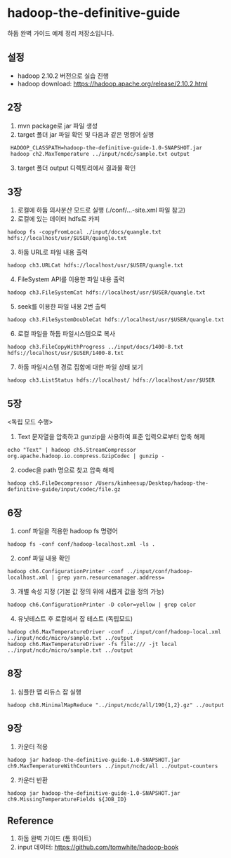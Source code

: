 # hadoop-the-definitive-guide
하둡 완벽 가이드 예제 정리 저장소입니다.
## 설정
- hadoop 2.10.2 버전으로 실습 진행
- hadoop download: https://hadoop.apache.org/release/2.10.2.html

## 2장
1. mvn package로 jar 파일 생성
2. target 폴더 jar 파일 확인 및 다음과 같은 명령어 실행
```
 HADOOP_CLASSPATH=hadoop-the-definitive-guide-1.0-SNAPSHOT.jar
 hadoop ch2.MaxTemperature ../input/ncdc/sample.txt output 
```
3. target 폴더 output 디렉토리에서 결과물 확인

## 3장
1. 로컬에 하둡 의사분산 모드로 실행 (./conf/...-site.xml 파일 참고)
2. 로컬에 있는 데이터 hdfs로 카피
```
hadoop fs -copyFromLocal ./input/docs/quangle.txt hdfs://localhost/usr/$USER/quangle.txt
```
3. 하둡 URL로 파일 내용 출력
```
hadoop ch3.URLCat hdfs://localhost/usr/$USER/quangle.txt
```
4. FileSystem API를 이용한 파일 내용 출력
```
hadoop ch3.FileSystemCat hdfs://localhost/usr/$USER/quangle.txt
```
5. seek를 이용한 파일 내용 2번 출력
```
hadoop ch3.FileSystemDoubleCat hdfs://localhost/usr/$USER/quangle.txt
```
6. 로컬 파일을 하둡 파일시스템으로 복사
```
hadoop ch3.FileCopyWithProgress ../input/docs/1400-8.txt hdfs://localhost/usr/$USER/1400-8.txt
```
7. 하둡 파일시스템 경로 집합에 대한 파일 상태 보기
```
hadoop ch3.ListStatus hdfs://localhost/ hdfs://localhost/usr/$USER
```

## 5장
<독립 모드 수행> <br />
1. Text 문자열을 압축하고 gunzip을 사용하여 표준 입력으로부터 압축 해제
```
echo "Text" | hadoop ch5.StreamCompressor org.apache.hadoop.io.compress.GzipCodec | gunzip -
```
2. codec을 path 명으로 찾고 압축 해제
```
hadoop ch5.FileDecompressor /Users/kimheesup/Desktop/hadoop-the-definitive-guide/input/codec/file.gz
```

## 6장
1. conf 파일을 적용한 hadoop fs 명령어
```
hadoop fs -conf conf/hadoop-localhost.xml -ls .
```
2. conf 파일 내용 확인
```
hadoop ch6.ConfigurationPrinter -conf ../input/conf/hadoop-localhost.xml | grep yarn.resourcemanager.address=
```
3. 개별 속성 지정 (기본 값 정의 위에 새롭게 값을 정의 가능)
```
hadoop ch6.ConfigurationPrinter -D color=yellow | grep color 
```
4. 유닛테스트 후 로컬에서 잡 테스트 (독립모드)
```
hadoop ch6.MaxTemperatureDriver -conf ../input/conf/hadoop-local.xml ../input/ncdc/micro/sample.txt ../output
hadoop ch6.MaxTemperatureDriver -fs file:/// -jt local ../input/ncdc/micro/sample.txt ../output
```

## 8장
1. 심플한 맵 리듀스 잡 실행
```
hadoop ch8.MinimalMapReduce "../input/ncdc/all/190{1,2}.gz" ../output
```

## 9장
1. 카운터 적용
```
hadoop jar hadoop-the-definitive-guide-1.0-SNAPSHOT.jar ch9.MaxTemperatureWithCounters ../input/ncdc/all ../output-counters
```
2. 카운터 반환
```
hadoop jar hadoop-the-definitive-guide-1.0-SNAPSHOT.jar ch9.MissingTemperatureFields ${JOB_ID}
```

## Reference
1. 하둡 완벽 가이드 (톰 화이트)
2. input 데이터: https://github.com/tomwhite/hadoop-book
